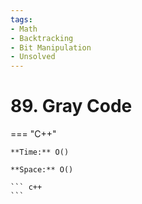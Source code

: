 ```yaml
---
tags:
- Math
- Backtracking
- Bit Manipulation
- Unsolved
---
```



# 89. Gray Code

=== "C++"

    **Time:** O()

    **Space:** O()

    ``` c++
    ```